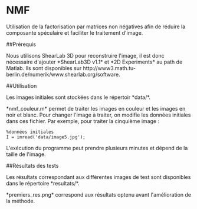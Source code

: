 # NMF
<p>Utilisation de la factorisation par matrices non négatives afin de réduire la composante spéculaire et faciliter le traitement d'image.</p>

##Prérequis
<p>Nous utilisons ShearLab 3D pour reconstruire l'image, il est donc nécessaire d'ajouter *ShearLab3D v1.1* et *2D Experiments* au path de Matlab. Ils sont disponibles sur http://www3.math.tu-berlin.de/numerik/www.shearlab.org/software.</p>

##Utilisation
<p>Les images initiales sont stockées dans le répertoir *data/*.</p>
<p>*nmf_couleur.m* permet de traiter les images en couleur et les images en noir et blanc. Pour changer l'image à traiter, on modifie les données initiales dans ces fichier. Par exemple, pour traiter la cinquième image : </p>

	%données initiales
	I = imread('data/image5.jpg');

<p>L'exécution du programme peut prendre plusieurs minutes et dépend de la taille de l'image.</p>

##Résultats des tests
<p>Les résultats correspondant aux différentes images de test sont disponibles dans le répertoire *resultats/*. </p>
<p>*premiers_res.png* correspond aux résultats optenu avant l'amélioration de la méthode.</p>
